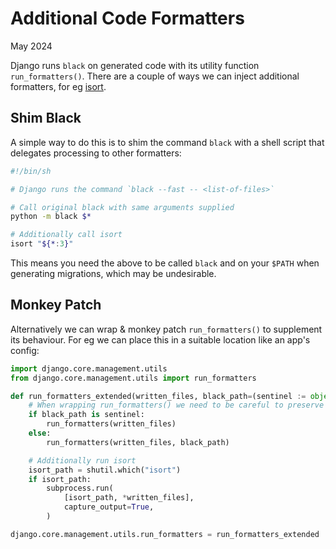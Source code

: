 Additional Code Formatters
==========================

May 2024


Django runs `black` on generated code with its utility function `run_formatters()`. There are a couple of ways we can
inject additional formatters, for eg [isort](https://github.com/PyCQA/isort).


Shim Black
----------

A simple way to do this is to shim the command `black` with a shell script that delegates processing to other
formatters:

```sh
#!/bin/sh

# Django runs the command `black --fast -- <list-of-files>`

# Call original black with same arguments supplied
python -m black $*

# Additionally call isort
isort "${*:3}"
```

This means you need the above to be called `black` and on your `$PATH` when generating migrations, which may be
undesirable.


Monkey Patch
------------

Alternatively we can wrap & monkey patch `run_formatters()` to supplement its behaviour. For eg we can place this in
a suitable location like an app's config:

```python
import django.core.management.utils
from django.core.management.utils import run_formatters

def run_formatters_extended(written_files, black_path=(sentinel := object())):
    # When wrapping run_formatters() we need to be careful to preserve calling behaviour
    if black_path is sentinel:
        run_formatters(written_files)
    else:
        run_formatters(written_files, black_path)

    # Additionally run isort
    isort_path = shutil.which("isort")
    if isort_path:
        subprocess.run(
            [isort_path, *written_files],
            capture_output=True,
        )

django.core.management.utils.run_formatters = run_formatters_extended
```
